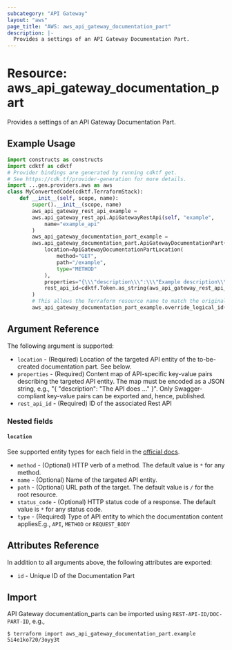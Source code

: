 ```yaml
---
subcategory: "API Gateway"
layout: "aws"
page_title: "AWS: aws_api_gateway_documentation_part"
description: |-
  Provides a settings of an API Gateway Documentation Part.
---
```


# Resource: aws_api_gateway_documentation_part

Provides a settings of an API Gateway Documentation Part.

## Example Usage

```python
import constructs as constructs
import cdktf as cdktf
# Provider bindings are generated by running cdktf get.
# See https://cdk.tf/provider-generation for more details.
import ...gen.providers.aws as aws
class MyConvertedCode(cdktf.TerraformStack):
    def __init__(self, scope, name):
        super().__init__(scope, name)
        aws_api_gateway_rest_api_example =
        aws.api_gateway_rest_api.ApiGatewayRestApi(self, "example",
            name="example_api"
        )
        aws_api_gateway_documentation_part_example =
        aws.api_gateway_documentation_part.ApiGatewayDocumentationPart(self, "example_1",
            location=ApiGatewayDocumentationPartLocation(
                method="GET",
                path="/example",
                type="METHOD"
            ),
            properties="{\\\"description\\\":\\\"Example description\\\"}",
            rest_api_id=cdktf.Token.as_string(aws_api_gateway_rest_api_example.id)
        )
        # This allows the Terraform resource name to match the original name. You can remove the call if you don't need them to match.
        aws_api_gateway_documentation_part_example.override_logical_id("example")
```

## Argument Reference

The following argument is supported:

* `location` - (Required) Location of the targeted API entity of the to-be-created documentation part. See below.
* `properties` - (Required) Content map of API-specific key-value pairs describing the targeted API entity. The map must be encoded as a JSON string, e.g., "{ \"description\": \"The API does ...\" }". Only Swagger-compliant key-value pairs can be exported and, hence, published.
* `rest_api_id` - (Required) ID of the associated Rest API

### Nested fields

#### `location`

See supported entity types for each field in the [official docs](https://docs.aws.amazon.com/apigateway/api-reference/resource/documentation-part/).

* `method` - (Optional) HTTP verb of a method. The default value is `*` for any method.
* `name` - (Optional) Name of the targeted API entity.
* `path` - (Optional) URL path of the target. The default value is `/` for the root resource.
* `status_code` - (Optional) HTTP status code of a response. The default value is `*` for any status code.
* `type` - (Required) Type of API entity to which the documentation content appliesE.g., `API`, `METHOD` or `REQUEST_BODY`

## Attributes Reference

In addition to all arguments above, the following attributes are exported:

* `id` - Unique ID of the Documentation Part

## Import

API Gateway documentation_parts can be imported using `REST-API-ID/DOC-PART-ID`, e.g.,

```
$ terraform import aws_api_gateway_documentation_part.example 5i4e1ko720/3oyy3t
```

<!-- cache-key: cdktf-0.17.0-pre.15 input-6a4f99cd3ffd801fa4267e02738adce843ff3292cbd59169290283e5edf1f605 -->